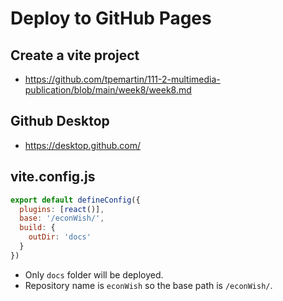 
# Deploy to GitHub Pages

## Create a vite project

 * <https://github.com/tpemartin/111-2-multimedia-publication/blob/main/week8/week8.md>

## Github Desktop

  * <https://desktop.github.com/>

## vite.config.js

```js
export default defineConfig({
  plugins: [react()],
  base: '/econWish/',
  build: {
    outDir: 'docs'
  }
})
```
   * Only `docs` folder will be deployed.
   * Repository name is `econWish` so the base path is `/econWish/`.

